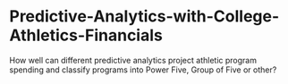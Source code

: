 # Predictive-Analytics-with-College-Athletics-Financials
How well can different predictive analytics project athletic program spending and classify programs into Power Five, Group of Five or other?

